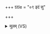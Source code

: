 +++
title = "०९ इदं सु"

+++
<details><summary>मूलम् (VS)</summary>

इ॒दं सु मे॑ नरःशृणुत॒ यया॒शिषा॒ दंप॑ती वा॒मम॑श्नु॒तः।  
ये ग॑न्ध॒र्वा अ॑प्स॒रस॑श्च दे॒वीरे॒षुवा॑नस्प॒त्येषु॒ येऽधि॑ त॒स्थुः।  
स्यो॒नास्ते॑ अ॒स्यै व॒ध्वै॑ भवन्तु॒ माहिं॑सिषुर्वह॒तुमु॒ह्यमा॑नम् ॥
</details>